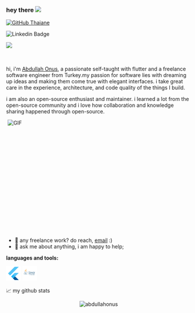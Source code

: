 ### hey there <img src="https://media.giphy.com/media/hvRJCLFzcasrR4ia7z/giphy.gif" width="25px">
</a>

[![GitHub Thaiane](https://img.shields.io/github/followers/abdullahonus?label=follow&style=social)](https://github.com/abdullahonus)

![Linkedin Badge](https://img.shields.io/badge/-Abdullah%20Onuş-blue?style=social&logo=Linkedin&logoColor=blue&link=https://www.linkedin.com/in/abdullah-onu%C5%9F-104682189/)


![](https://visitor-badge.glitch.me/badge?page_id=abdullahonus.abdullahonus)

</a>







<br />

hi, i'm [Abdullah Onus](https://abhishknads.me/), a passionate self-taught with flutter and a freelance software engineer from Turkey.my passion for software lies with dreaming up ideas and making them come true with elegant interfaces. i take great care in the experience, architecture, and code quality of the things I build.

i am also an open-source enthusiast and maintainer. i learned a lot from the open-source community and i love how collaboration and knowledge sharing happened through open-source.


  <img align="right" alt="GIF" src="https://github.com/abhisheknaiidu/abhisheknaiidu/blob/master/code.gif?raw=true" width="500" height="320" />
  
- 💼 any freelance work? do reach, [email](mailto:countrolfour@gmail.com) :)
- 💬 ask me about anything, i am happy to help;

**languages and tools:**  

<code><img height="40" src="https://raw.githubusercontent.com/github/explore/80688e429a7d4ef2fca1e82350fe8e3517d3494d/topics/flutter/flutter.png"></code>
<code><img height="40" src="https://raw.githubusercontent.com/github/explore/80688e429a7d4ef2fca1e82350fe8e3517d3494d/topics/java/java.png"></code>






📈 my github stats

<p align="center"> <img src="https://github-readme-stats.vercel.app/api?username=abdullahonus&show_icons=true&theme=gotham" alt="abdullahonus" />



